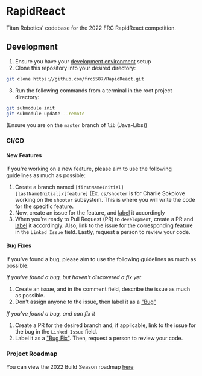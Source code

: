 # RapidReact

Titan Robotics' codebase for the 2022 FRC RapidReact competition.

## Development

1. Ensure you have your [development environment](https://docs.google.com/document/d/1aIU0DHuo5cpUBqaEfo6aFolHQICQZpcRSDaEHf0i_Rw/edit#heading=h.q5ppjllstyg5) setup
2. Clone this repository into your desired directory:
```bash
git clone https://github.com/frc5587/RapidReact.git
```
3. Run the following commands from a terminal in the root project directory:
```bash
git submodule init
git submodule update --remote
```
(Ensure you are on the `master` branch of `lib` (Java-Libs))

### CI/CD

#### New Features
If you're working on a new feature, please aim to use the following guidelines as much as possible:

1. Create a branch named `[firstNameInitial][lastNameInitial]/[feature]` (Ex. `cs/shooter` is for Charlie Sokolove working on the `shooter` subsystem. This is where you will write the code for the specific feature.
2. Now, create an issue for the feature, and [label](https://github.com/frc5587/RapidReact/labels) it accordingly
3. When you're ready to Pull Request (PR) to `development`, create a PR and [label](https://github.com/frc5587/RapidReact/labels) it accordingly. Also, link to the issue for the corresponding feature in the `Linked Issue` field. Lastly, request a person to review your code.

#### Bug Fixes
If you've found a bug, please aim to use the following guidelines as much as possible:

*If you've found a bug, but haven't discovered a fix yet*
1. Create an issue, and in the comment field, describe the issue as much as possible.
2. Don't assign anyone to the issue, then label it as a ["Bug"](https://github.com/frc5587/RapidReact/labels/Bug)

*If you've found a bug, and can fix it*
1. Create a PR for the desired branch and, if applicable, link to the issue for the bug in the `Linked Issue` field.
2. Label it as a ["Bug Fix"](https://github.com/frc5587/RapidReact/labels/Bug%20Fix). Then, request a person to review your code.

### Project Roadmap
You can view the 2022 Build Season roadmap [here](https://github.com/frc5587/RapidReact/projects/1)
